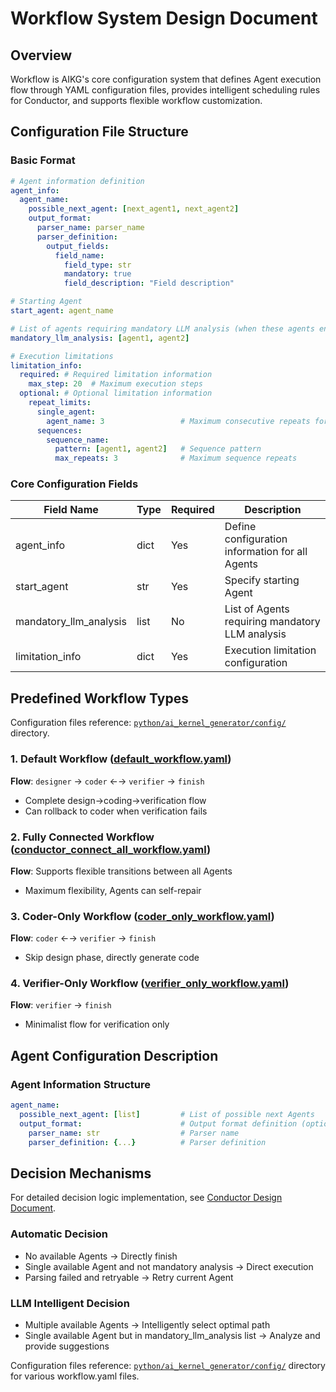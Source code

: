 # Workflow System Design Document

## Overview
Workflow is AIKG's core configuration system that defines Agent execution flow through YAML configuration files, provides intelligent scheduling rules for Conductor, and supports flexible workflow customization.


## Configuration File Structure

### Basic Format
```yaml
# Agent information definition
agent_info:
  agent_name:
    possible_next_agent: [next_agent1, next_agent2]
    output_format:
      parser_name: parser_name
      parser_definition:
        output_fields:
          field_name:
            field_type: str
            mandatory: true
            field_description: "Field description"

# Starting Agent
start_agent: agent_name

# List of agents requiring mandatory LLM analysis (when these agents enter conductor, conductor forces LLM analysis)
mandatory_llm_analysis: [agent1, agent2]

# Execution limitations
limitation_info:
  required: # Required limitation information
    max_step: 20  # Maximum execution steps
  optional: # Optional limitation information
    repeat_limits:
      single_agent:
        agent_name: 3                 # Maximum consecutive repeats for single Agent
      sequences:
        sequence_name:
          pattern: [agent1, agent2]   # Sequence pattern
          max_repeats: 3              # Maximum sequence repeats
```

### Core Configuration Fields
| Field Name | Type | Required | Description |
|---------|------|------|------|
| agent_info | dict | Yes | Define configuration information for all Agents |
| start_agent | str | Yes | Specify starting Agent |
| mandatory_llm_analysis | list | No | List of Agents requiring mandatory LLM analysis |
| limitation_info | dict | Yes | Execution limitation configuration |


## Predefined Workflow Types

Configuration files reference: [`python/ai_kernel_generator/config/`](../python/ai_kernel_generator/config/) directory.

### 1. Default Workflow ([default_workflow.yaml](../python/ai_kernel_generator/config/default_workflow.yaml))
**Flow**: `designer` → `coder` ←→ `verifier` → `finish`
- Complete design→coding→verification flow
- Can rollback to coder when verification fails

### 2. Fully Connected Workflow ([conductor_connect_all_workflow.yaml](../python/ai_kernel_generator/config/conductor_connect_all_workflow.yaml))  
**Flow**: Supports flexible transitions between all Agents
- Maximum flexibility, Agents can self-repair

### 3. Coder-Only Workflow ([coder_only_workflow.yaml](../python/ai_kernel_generator/config/coder_only_workflow.yaml))
**Flow**: `coder` ←→ `verifier` → `finish`
- Skip design phase, directly generate code

### 4. Verifier-Only Workflow ([verifier_only_workflow.yaml](../python/ai_kernel_generator/config/verifier_only_workflow.yaml))
**Flow**: `verifier` → `finish`
- Minimalist flow for verification only


## Agent Configuration Description

### Agent Information Structure
```yaml
agent_name:
  possible_next_agent: [list]         # List of possible next Agents
  output_format:                      # Output format definition (optional)
    parser_name: str                  # Parser name
    parser_definition: {...}          # Parser definition
```

## Decision Mechanisms

For detailed decision logic implementation, see [Conductor Design Document](./Conductor.md).

### Automatic Decision
- No available Agents → Directly finish
- Single available Agent and not mandatory analysis → Direct execution
- Parsing failed and retryable → Retry current Agent

### LLM Intelligent Decision
- Multiple available Agents → Intelligently select optimal path
- Single available Agent but in mandatory_llm_analysis list → Analyze and provide suggestions

Configuration files reference: [`python/ai_kernel_generator/config/`](../python/ai_kernel_generator/config/) directory for various workflow.yaml files.
